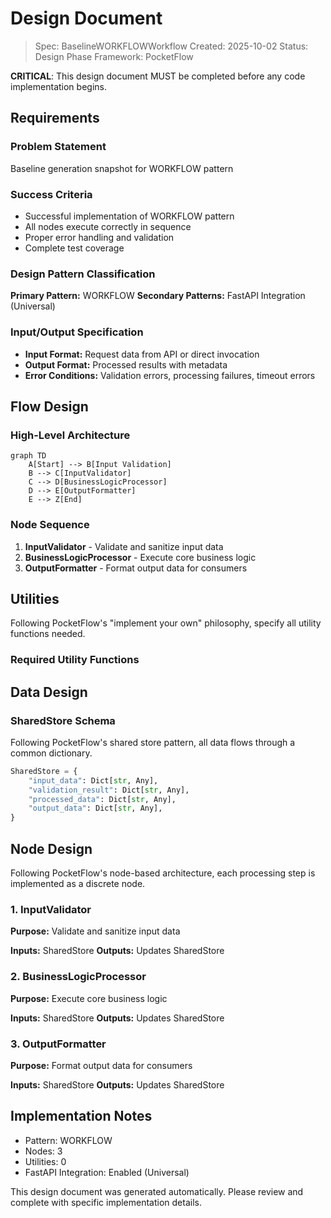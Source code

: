 # Design Document

> Spec: BaselineWORKFLOWWorkflow
> Created: 2025-10-02
> Status: Design Phase
> Framework: PocketFlow

**CRITICAL**: This design document MUST be completed before any code implementation begins.

## Requirements

### Problem Statement
Baseline generation snapshot for WORKFLOW pattern

### Success Criteria
- Successful implementation of WORKFLOW pattern
- All nodes execute correctly in sequence
- Proper error handling and validation
- Complete test coverage

### Design Pattern Classification
**Primary Pattern:** WORKFLOW
**Secondary Patterns:** FastAPI Integration (Universal)

### Input/Output Specification
- **Input Format:** Request data from API or direct invocation
- **Output Format:** Processed results with metadata
- **Error Conditions:** Validation errors, processing failures, timeout errors

## Flow Design

### High-Level Architecture
```mermaid
graph TD
    A[Start] --> B[Input Validation]
    B --> C[InputValidator]
    C --> D[BusinessLogicProcessor]
    D --> E[OutputFormatter]
    E --> Z[End]
```

### Node Sequence
1. **InputValidator** - Validate and sanitize input data
2. **BusinessLogicProcessor** - Execute core business logic
3. **OutputFormatter** - Format output data for consumers

## Utilities

Following PocketFlow's "implement your own" philosophy, specify all utility functions needed.

### Required Utility Functions


## Data Design

### SharedStore Schema
Following PocketFlow's shared store pattern, all data flows through a common dictionary.

```python
SharedStore = {
    "input_data": Dict[str, Any],
    "validation_result": Dict[str, Any],
    "processed_data": Dict[str, Any],
    "output_data": Dict[str, Any],
}
```

## Node Design

Following PocketFlow's node-based architecture, each processing step is implemented as a discrete node.

### 1. InputValidator
**Purpose:** Validate and sanitize input data

**Inputs:** SharedStore
**Outputs:** Updates SharedStore

### 2. BusinessLogicProcessor
**Purpose:** Execute core business logic

**Inputs:** SharedStore
**Outputs:** Updates SharedStore

### 3. OutputFormatter
**Purpose:** Format output data for consumers

**Inputs:** SharedStore
**Outputs:** Updates SharedStore


## Implementation Notes

- Pattern: WORKFLOW
- Nodes: 3
- Utilities: 0
- FastAPI Integration: Enabled (Universal)

This design document was generated automatically. Please review and complete with specific implementation details.